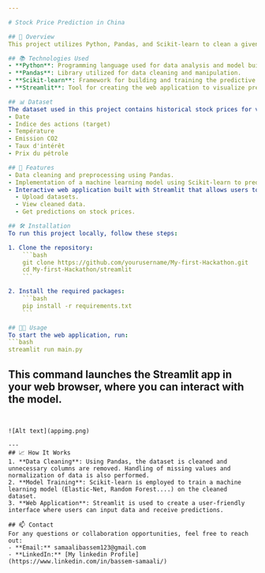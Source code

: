 ```yaml
---

# Stock Price Prediction in China

## 👋 Overview
This project utilizes Python, Pandas, and Scikit-learn to clean a given dataset and build a machine learning model for predicting stock prices in China. The project is then transformed into a web application using Streamlit, allowing users to interact with the model and visualize predictions.

## 📚 Technologies Used
- **Python**: Programming language used for data analysis and model building.
- **Pandas**: Library utilized for data cleaning and manipulation.
- **Scikit-learn**: Framework for building and training the predictive model.
- **Streamlit**: Tool for creating the web application to visualize predictions.

## 📊 Dataset
The dataset used in this project contains historical stock prices for various companies in China. Key features may include:
- Date
- Indice des actions (target)
- Température
- Emission CO2
- Taux d'intérêt
- Prix du pétrole

## 🚀 Features
- Data cleaning and preprocessing using Pandas.
- Implementation of a machine learning model using Scikit-learn to predict stock prices.
- Interactive web application built with Streamlit that allows users to:
  - Upload datasets.
  - View cleaned data.
  - Get predictions on stock prices.

## 🛠️ Installation
To run this project locally, follow these steps:

1. Clone the repository:
    ```bash
    git clone https://github.com/yourusername/My-first-Hackathon.git
    cd My-first-Hackathon/streamlit
    ```

2. Install the required packages:
    ```bash
    pip install -r requirements.txt
    ```

## 🧑‍💻 Usage
To start the web application, run:
```bash
streamlit run main.py
```
This command launches the Streamlit app in your web browser, where you can interact with the model.
--- 
```


![Alt text](appimg.png)

---
## 📈 How It Works
1. **Data Cleaning**: Using Pandas, the dataset is cleaned and unnecessary columns are removed. Handling of missing values and normalization of data is also performed.
2. **Model Training**: Scikit-learn is employed to train a machine learning model (Elastic-Net, Random Forest....) on the cleaned dataset.
3. **Web Application**: Streamlit is used to create a user-friendly interface where users can input data and receive predictions.

## 📫 Contact
For any questions or collaboration opportunities, feel free to reach out:
- **Email:** samaalibassem123@gmail.com
- **LinkedIn:** [My linkedin Profile](https://www.linkedin.com/in/bassem-samaali/)

